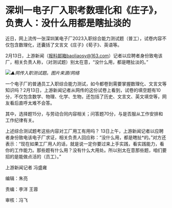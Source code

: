 # 深圳一电子厂入职考数理化和《庄子》，负责人：没什么用都是瞎扯淡的

近日，网上流传一张深圳某电子厂2023入职综合能力测试题（普工），试卷内容不仅包含数理化，还囊括了文言文《庄子》《荀子》、英语等。

2月13日，上游新闻（报料邮箱baoliaosy@163.com）记者以应聘者身份致电该厂，相关负责人称，（对测试题）别太在意，“没什么用，都是瞎扯淡的。”

![](https://inews.gtimg.com/om_bt/OLn40HtoKolZei_WOOkikwXBZtfRrY4zIDrmnzZBw-EK8AA/1000)_▲网传入职测试题。图片来源/网络_

一个电子厂的普通员工入职综合能力测试，如今都卷到需要掌握数理化、文言文等知识吗？2月13日，上游新闻记者从网传的这份试卷上看到，试卷的填空题有10分，不仅包含数学、物理、化学、生物，还包括了历史、文言文、英文填空等，网友看后直呼太难不会答。

其中，选择题15分，与劳动合同内容相关；问答题70分，与是否服从工作安排和工作纪律有关。

上述综合测试题考这些内容对工厂用工有用吗？
13日上午，上游新闻记者以应聘者身份致电该电子厂求证，相关负责人回应称：“没什么用，都是瞎扯*的。”对方还表示：“现在如果工厂用人的话，就是说一定你要过来上手实践，看实践能力，看你的工作能力。那些题有什么用？没有什么大用处。所以别太在意那些题，咱们要招的是能做点活的（员工）。”

上游新闻记者 冯盛雍

编辑：朱亮

责编：李洋 王蓉

审核：冯飞

